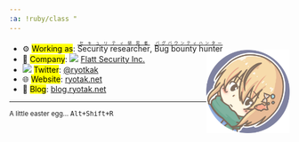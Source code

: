 ```yaml
---
:a: !ruby/class "　　　　　　　　　　　　　　　　　　　　　　　　　　　　　　　　　　　　　　　　　　　　　　　　　　　　　　　　　　　　　　　　᠌　　　　　　　　　　　　　　　　　　　　　　　　　　　　　　　　　　　　　　　　　　　　　　　　　　　　　　　　　　　　　　　Hello there! I'm RyotaK from Japan ;) "
---
```


- ⚙️ <mark>Working as</mark>: <ruby>Security researcher<rt><ins>セキュリティ研究者</ins></rt></ruby>, <ruby>Bug bounty hunter<rt><ins>バグバウンティハンター</ins></rt></ruby> <img src="./icon.png" height="150px" align="right">
- 🏢 <mark>Company</mark>: <img src="https://flatt.tech/favicon-32x32.png" width="20"> [Flatt Security Inc.](https://flatt.tech/en/)
- <img src="https://upload.wikimedia.org/wikipedia/commons/6/6f/Logo_of_Twitter.svg" width="20"> <mark>Twitter</mark>: [@ryotkak](https://twitter.com/ryotkak)
- 🌐 <mark>Website</mark>: [ryotak.net](https://ryotak.net)
- 📖 <mark>Blog</mark>: [blog.ryotak.net](https://blog.ryotak.net)

<hr/>
<a accesskey="r" href="https://www.youtube.com/watch?v=dQw4w9WgXcQ"></a>
<sup>A little easter egg... <kbd>Alt+Shift+R</kbd></sup>
